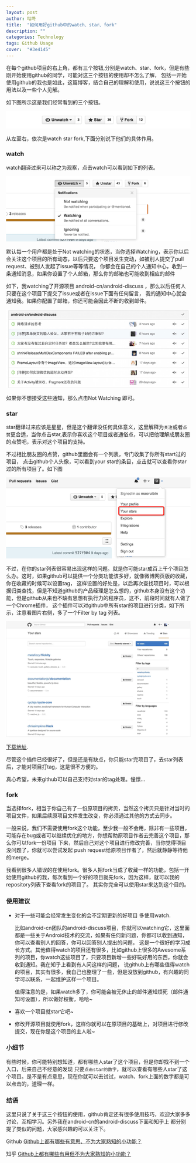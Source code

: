 ```yaml
---
layout: post
author: 咕咚
title:  "如何用好github中的watch、star、fork"
description: ""
categories: Technology
tags: Github Usage
cover:  "#3e4145"
---
```

在每个github项目的右上角，都有三个按钮,分别是watch、star、fork，但是有些刚开始使用github的同学，可能对这三个按钮的使用却不怎么了解，
包括一开始使用github的我也是如此，这篇博客，结合自己的理解和使用，说说这三个按钮的用法以及一些个人见解。


如下图所示这是我们经常看到的三个按钮。

![usage](/assets/github_usage_1.png "usage")

从左至右，依次是watch star fork,下面分别说下他们的具体作用。

### watch
watch翻译过来可以称之为观察，点击watch可以看到如下的列表。

![usage](/assets/github_usage_2.png "usage")

默认每一个用户都是处于Not watching的状态，当你选择Watching，表示你以后会关注这个项目的所有动态，以后只要这个项目发生变动，如被别人提交了pull request、被别人发起了issue等等情况，
你都会在自己的个人通知中心，收到一条通知消息，如果你设置了个人邮箱，那么你的邮箱也可能收到相应的邮件

如下，我watching了开源项目 android-cn/android-discuss ，那么以后任何人只要在这个项目下提交了issue或者在issue下面有任何留言，
我的通知中心就会通知我。如果你配置了邮箱，你还可能会因此不断的收到邮件。


![usage](/assets/github_usage_3.jpg "usage")


如果你不想接受这些通知，那么点击Not Watching 即可。


### star
star翻译过来应该是星星，但是这个翻译没任何具体意义，这里解释为`关注`或者`点赞`更合适，当你点击star,表示你喜欢这个项目或者通俗点，可以把他理解成朋友圈的点赞吧，表示对这个项目的支持。

不过相比朋友圈的点赞，github里面会有一个列表，专门收集了你所有start过的项目，
点击github个人头像，可以看到your star的条目，点击就可以查看你star过的所有项目了。如下图


![usage](/assets/github_usage_4.png "usage")


不过，在你的star列表很容易出现这样的问题。就是你可能star成百上千个项目怎么办。这时，如果github可以提供一个分类功能该多好，就像微博网页版的收藏，你在收藏的时候可以设置tag，
这样设置的好处是，以后再次查找项目时，可以根据归类查找，但是不知道github的产品经理是怎么想的，github本身没有这个功能，但是github从来也不缺有思想有执行力的程序员，这不，前段时间就有人做了一个Chrome插件，
这个插件可以对github中所有star的项目进行分类，如下所示，注意看图片右侧，多了一个Filter by tag 列表。


![usage](/assets/github_usage_5.webp "usage")



[下载地址](https://chrome.google.com/webstore/detail/github-stars-tagger/aaihhjepepgajmehjdmfkofegfddcabc).

尽管这个插件已经很好了，但是还是有缺点，你只能star完项目了，去star列表后，才能对项目打tag，这是很不方便的。

真心希望，未来github可以自己支持对star的tag处理。憧憬...


### fork
当选择fork，相当于你自己有了一份原项目的拷贝，当然这个拷贝只是针对当时的项目文件，如果后续原项目文件发生改变，你必须通过其他的方式去同步。

一般来说，我们不需要使用fork这个功能，至少我一般不会用，除非有一些项目，可能存在bug或者可以继续优化的地方，你想帮助原项目作者去完善这个项目，那么你可以fork一份项目
下来，然后自己对这个项目进行修改完善，当你觉得项目没问题了，你就可以尝试发起 push request给原项目作者了，然后就静静等待他的merge。

我看到很多人错误的在使用fork。很多人把fork当成了收藏一样的功能，包括一开始使用github的我，每次看到一个好的项目就先fork，因为这样，就可以我的repository列表下查看fork的项目了。
其实你完全可以使用star来达到这个目的。

### 使用建议

* 对于一些可能会经常发生变化的会不定期更新的好项目 多使用watch.

  比如android-cn团队的android-discuss项目，你就可以watching它，这里面都是一些关于Android技术的交流，如果有任何新问题，你都可以收到通知，你可以查看别人的回答，你可以回答别人提出的问题，
  这是一个很好的学习成长方式。其他值得watch的项目还有很多，比如github上很多的Awesome系列的项目，你watch这些项目了，只要项目新增一些好玩好用的东西，你就会收到通知。我在知乎上看到有人问这样的问题，
  说github上有哪些值得watch的项目，其实有很多，我自己也整理了一些，但是没放到github，有兴趣的同学可以联系，一起维护这样一个项目。
  
  值得注意的是，如果watch多了，你可能会被无休止的邮件通知烦死（邮件通知可设置），所以做好权衡，哈哈~
   
* 喜欢一个项目就star它吧~
* 修改开源项目就使用fork，这样你就可以在原项目的基础上，对项目进行修改提交，现在你是这个项目的主人啦~

### 小细节

  有些时候，你可能特别想知道，都有哪些人star了这个项目，但是你却找不到一个入口，后来自己不经意的发现
  只要`点击star的数字`，就可以查看有哪些人star了这个项目。是不是有点意思，现在你就可以去试试，watch、fork上面的数字都是可以点击的，道理一样。 
  
### 结语  
  
  这里只说了关于这三个按钮的使用，github肯定还有很多使用技巧，欢迎大家多多讨论，互相学习。另外我在android-cn的android-discuss下面和知乎上
  都分别提了类似的问题，大家感兴趣的可以关注下。
  
  Github [Github上都有哪些有意思、不为大家熟知的小功能？](https://github.com/android-cn/android-discuss/issues/283)
    
  知乎 [Github上都有哪些有用但不为大家熟知的小功能？](http://www.zhihu.com/question/36974348)
  
  

